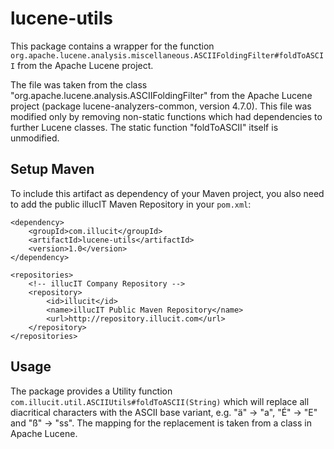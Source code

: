 # lucene-utils

This package contains a wrapper for the function `org.apache.lucene.analysis.miscellaneous.ASCIIFoldingFilter#foldToASCII`
from the Apache Lucene project.

The file was taken from the class "org.apache.lucene.analysis.ASCIIFoldingFilter"
from the Apache Lucene project (package lucene-analyzers-common, version 4.7.0).
This file was modified only by removing non-static functions which had dependencies
to further Lucene classes. The static function "foldToASCII" itself is unmodified.

## Setup Maven

To include this artifact as dependency of your Maven project, you also need to add the public illucIT Maven Repository in your `pom.xml`:

    <dependency>
        <groupId>com.illucit</groupId>
        <artifactId>lucene-utils</artifactId>
        <version>1.0</version>
    </dependency>
    
    <repositories>
        <!-- illucIT Company Repository -->
        <repository>
            <id>illucit</id>
            <name>illucIT Public Maven Repository</name>
            <url>http://repository.illucit.com</url>
        </repository>
    </repositories>

## Usage

The package provides a Utility function `com.illucit.util.ASCIIUtils#foldToASCII(String)` which will replace all
diacritical characters with the ASCII base variant, e.g. "ä" -> "a", "É" -> "E" and "ß" -> "ss".
The mapping for the replacement is taken from a class in Apache Lucene.